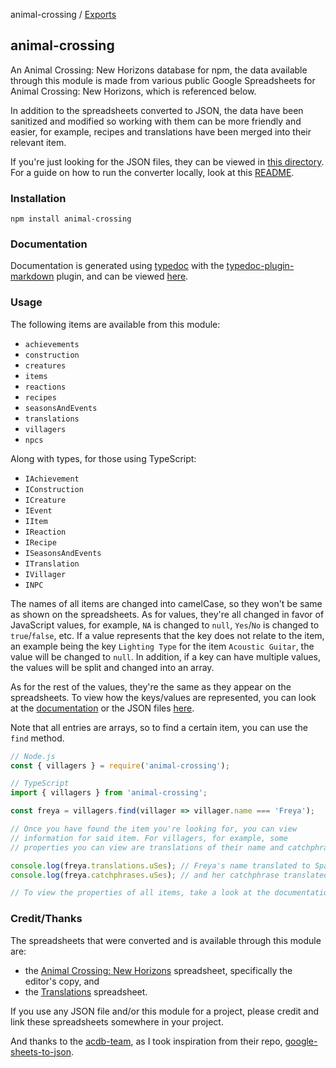 animal-crossing / [Exports](modules.md)

## animal-crossing

An Animal Crossing: New Horizons database for npm, the data available through this module is made from various public Google Spreadsheets for Animal Crossing: New Horizons, which is referenced below.

In addition to the spreadsheets converted to JSON, the data have been sanitized and modified so working with them can be more friendly and easier, for example, recipes and translations have been merged into their relevant item.

If you're just looking for the JSON files, they can be viewed in [this directory](https://github.com/Norviah/animal-crossing/tree/master/json). For a guide on how to run the converter locally, look at this [README](https://github.com/Norviah/animal-crossing/blob/master/CONVERT.md).

### Installation

```
npm install animal-crossing
```

### Documentation

Documentation is generated using [typedoc](https://www.npmjs.com/package/typedoc) with the [typedoc-plugin-markdown](https://www.npmjs.com/package/typedoc-plugin-markdown) plugin, and can be viewed [here](https://github.com/Norviah/animal-crossing/tree/master/module/docs).

### Usage

The following items are available from this module:
  - `achievements`
  - `construction`
  - `creatures`
  - `items`
  - `reactions`
  - `recipes`
  - `seasonsAndEvents`
  - `translations`
  - `villagers`
  - `npcs`

Along with types, for those using TypeScript:
  - `IAchievement`
  - `IConstruction`
  - `ICreature`
  - `IEvent`
  - `IItem`
  - `IReaction`
  - `IRecipe`
  - `ISeasonsAndEvents`
  - `ITranslation`
  - `IVillager`
  - `INPC`

The names of all items are changed into camelCase, so they won't be same as shown on the spreadsheets. As for values, they're all changed in favor of JavaScript values, for example, `NA` is changed to `null`, `Yes`/`No` is changed to `true`/`false`, etc. If a value represents that the key does not relate to the item, an example being the key `Lighting Type` for the item `Acoustic Guitar`, the value will be changed to `null`. In addition, if a key can have multiple values, the values will be split and changed into an array.

As for the rest of the values, they're the same as they appear on the spreadsheets. To view how the keys/values are represented, you can look at the [documentation](https://github.com/Norviah/animal-crossing/tree/master/module/docs) or the JSON files [here](https://github.com/Norviah/animal-crossing/tree/master/json).

Note that all entries are arrays, so to find a certain item, you can use the `find` method.

```javascript
// Node.js
const { villagers } = require('animal-crossing');

// TypeScript
import { villagers } from 'animal-crossing';

const freya = villagers.find(villager => villager.name === 'Freya');

// Once you have found the item you're looking for, you can view
// information for said item. For villagers, for example, some
// properties you can view are translations of their name and catchphrase.

console.log(freya.translations.uSes); // Freya's name translated to Spanish,
console.log(freya.catchphrases.uSes); // and her catchphrase translated as well.

// To view the properties of all items, take a look at the documentation or the JSON files itself.
```

### Credit/Thanks

The spreadsheets that were converted and is available through this module are:
  - the [Animal Crossing: New Horizons](https://docs.google.com/spreadsheets/d/1mo7myqHry5r_TKvakvIhHbcEAEQpSiNoNQoIS8sMpvM/edit#gid=1397507627) spreadsheet, specifically the editor's copy, and
  - the [Translations](https://docs.google.com/spreadsheets/d/1MMbsvDfu59OY9YBEAfHhFJ6O8vRTllNFgMrX7RBZuyI/edit#gid=1859660274) spreadsheet.

If you use any JSON file and/or this module for a project, please credit and link these spreadsheets somewhere in your project.

And thanks to the [acdb-team](https://github.com/acdb-team), as I took inspiration from their repo, [google-sheets-to-json](https://github.com/acdb-team/google-sheets-to-json).
